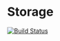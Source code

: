 # Storage

[![Build Status](https://travis-ci.org/dasuos/Storage.svg?branch=master)](https://travis-ci.org/dasuos/Storage)